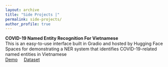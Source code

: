 ```yaml
---
layout: archive
title: "Side Projects |"
permalink: side-projects/
author_profile: true
---
```


**COVID-19 Named Entity Recognition For Vietnamese**<br />
This is an easy-to-use interface built in Gradio and hosted by Hugging Face Spaces for demonstrating a NER system that identifies COVID-19-related named entities in Vietnamese<br />
[Demo](https://huggingface.co/spaces/lhkhiem28/COVID-19-Control-Helper) &nbsp; &nbsp; [Dataset](https://github.com/VinAIResearch/PhoNER_COVID19)